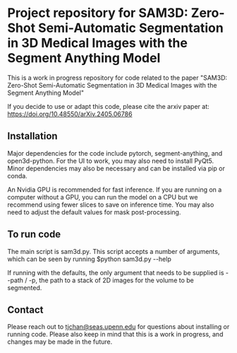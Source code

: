 # Project repository for SAM3D: Zero-Shot Semi-Automatic Segmentation in 3D Medical Images with the Segment Anything Model

This is a work in progress repository for code related to the paper "SAM3D: Zero-Shot Semi-Automatic Segmentation in 3D Medical Images with the Segment Anything Model"

If you decide to use or adapt this code, please cite the arxiv paper at: https://doi.org/10.48550/arXiv.2405.06786

## Installation

Major dependencies for the code include pytorch, segment-anything, and open3d-python. For the UI to work, you may also need to install PyQt5. Minor dependencies may also be necessary and can be installed via pip or conda.

An Nvidia GPU is recommended for fast inference. If you are running on a computer without a GPU, you can run the model on a CPU but we recommend using fewer slices to save on inference time. You may also need to adjust the default values for mask post-processing.

## To run code

The main script is sam3d.py. This script accepts a number of arguments, which can be seen by running $python sam3d.py --help

If running with the defaults, the only argument that needs to be supplied is --path / -p, the path to a stack of 2D images for the volume to be segmented.

## Contact

Please reach out to tjchan@seas.upenn.edu for questions about installing or running code. Please also keep in mind that this is a work in progress, and changes may be made in the future.
